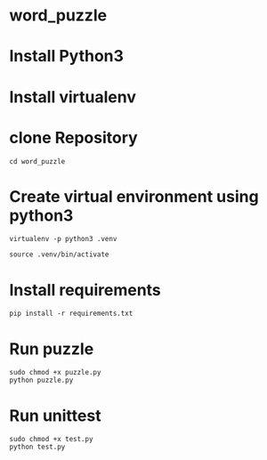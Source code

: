 # word_puzzle

# Install Python3

# Install virtualenv 

# clone Repository
    cd word_puzzle
    
# Create virtual environment using python3 

    virtualenv -p python3 .venv
    
    source .venv/bin/activate
    
# Install requirements

    pip install -r requirements.txt
    
# Run puzzle 
    sudo chmod +x puzzle.py
    python puzzle.py
    
# Run unittest

    sudo chmod +x test.py
    python test.py
    
    